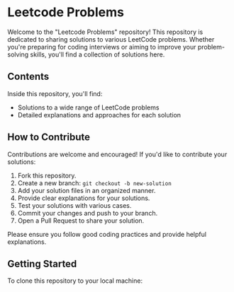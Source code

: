 # Leetcode Problems

Welcome to the "Leetcode Problems" repository! This repository is dedicated to sharing solutions to various LeetCode problems. Whether you're preparing for coding interviews or aiming to improve your problem-solving skills, you'll find a collection of solutions here.

## Contents

Inside this repository, you'll find:

- Solutions to a wide range of LeetCode problems
- Detailed explanations and approaches for each solution

## How to Contribute

Contributions are welcome and encouraged! If you'd like to contribute your solutions:

1. Fork this repository.
2. Create a new branch: `git checkout -b new-solution`
3. Add your solution files in an organized manner.
4. Provide clear explanations for your solutions.
5. Test your solutions with various cases.
6. Commit your changes and push to your branch.
7. Open a Pull Request to share your solution.

Please ensure you follow good coding practices and provide helpful explanations.

## Getting Started

To clone this repository to your local machine:

